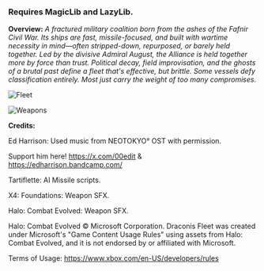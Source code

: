 ### Requires MagicLib and LazyLib.

__Overview:__
_A fractured military coalition born from the ashes of the Fafnir Civil War. Its ships are fast, missile-focused, and built with wartime necessity in mind—often stripped-down, repurposed, or barely held together. Led by the divisive Admiral August, the Alliance is held together more by force than trust. Political decay, field improvisation, and the ghosts of a brutal past define a fleet that's effective, but brittle. Some vessels defy classification entirely. Most just carry the weight of too many compromises._

![Fleet](https://i.imgur.com/ZL1zyXT.png)

![Weapons](https://i.imgur.com/bRqCTL3.png)

__Credits:__

Ed Harrison: Used music from NEOTOKYO° OST with permission.

Support him here! https://x.com/00edit & https://edharrison.bandcamp.com/

Tartiflette: AI Missile scripts.

X4: Foundations: Weapon SFX.

Halo: Combat Evolved: Weapon SFX.

Halo: Combat Evolved © Microsoft Corporation. Draconis Fleet was created under Microsoft's "Game Content Usage Rules" using assets from Halo: Combat Evolved, and it is not endorsed by or affiliated with Microsoft.

Terms of Usage: https://www.xbox.com/en-US/developers/rules